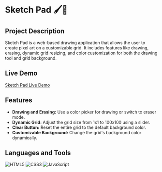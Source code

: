 # Sketch Pad 🖌️🎨

## Project Description
Sketch Pad is a web-based drawing application that allows the user to create pixel art on a customizable grid. It includes features like drawing, erasing, dynamic grid resizing, and color customization for both the drawing tool and grid background.

## Live Demo
[Sketch Pad Live Demo](https://lionelp1.github.io/Sketch-Pad/)

## Features
- **Drawing and Erasing:** Use a color picker for drawing or switch to eraser mode.
- **Dynamic Grid:** Adjust the grid size from 1x1 to 100x100 using a slider.
- **Clear Button:** Reset the entire grid to the default background color.
- **Customizable Background:** Change the grid's background color dynamically.

## Languages and Tools
![HTML5](https://img.shields.io/badge/HTML5-E34F26?style=for-the-badge&logo=html5&logoColor=white)
![CSS3](https://img.shields.io/badge/CSS3-1572B6?style=for-the-badge&logo=css3&logoColor=white)
![JavaScript](https://img.shields.io/badge/JavaScript-F7DF1E?style=for-the-badge&logo=javascript&logoColor=black)
